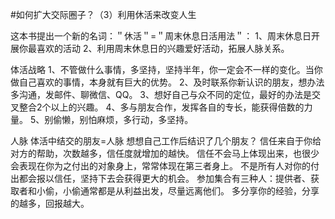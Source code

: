 #﻿如何扩大交际圈子？（3）利用休活来改变人生

这本书提出一个新的名词：＂休活＂=＂周末休息日活用法＂： 1、周末休息日开展你最喜欢的活动 2、利用周末休息日的兴趣爱好活动，拓展人脉关系。

体活战略 1、不管做什么事情，多坚持，坚持半年，你一定会不一样的变化。当你做自己喜欢的事情，本身就有巨大的优势。 2、及时联系你新认识的朋友，想办法多沟通，发邮件、聊微信、QQ。 3、想好自己与众不同的定位，最好的办法是交叉整合2个以上的兴趣。 4、多与朋友合作，发挥各自的专长，能获得倍数的力量。 5、别偷懒，别怕麻烦，多行动，多坚持。

人脉 体活中结交的朋友=人脉 想想自己工作后结识了几个朋友？ 信任来自于你给对方的帮助，次数越多，信任度就增加的越快。 信任不会马上体现出来，也很少会表现在你为之付出的对象身上，常常体现在第三者身上。 不是所有人对你的付出都会报以信任，坚持下去会获得更大的机会。 参加集合有三种人：提供者、获取者和小偷，小偷通常都是从利益出发，尽量远离他们。 多分享你的经验，分享的越多，回报越大。

